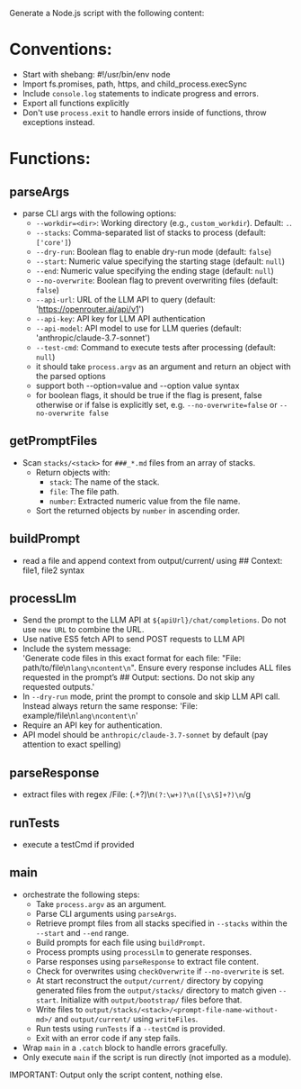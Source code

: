 Generate a Node.js script with the following content:

# Conventions:
- Start with shebang: #!/usr/bin/env node
- Import fs.promises, path, https, and child_process.execSync
- Include `console.log` statements to indicate progress and errors.
- Export all functions explicitly
- Don't use `process.exit` to handle errors inside of functions, throw exceptions instead.

# Functions:

## parseArgs
- parse CLI args with the following options:
  - `--workdir=<dir>`: Working directory (e.g., `custom_workdir`). Default: `.`.
  - `--stacks`: Comma-separated list of stacks to process (default: `['core']`)
  - `--dry-run`: Boolean flag to enable dry-run mode (default: `false`)
  - `--start`: Numeric value specifying the starting stage (default: `null`)
  - `--end`: Numeric value specifying the ending stage (default: `null`)
  - `--no-overwrite`: Boolean flag to prevent overwriting files (default: `false`)
  - `--api-url`: URL of the LLM API to query (default: 'https://openrouter.ai/api/v1')
  - `--api-key`: API key for LLM API authentication
  - `--api-model`: API model to use for LLM queries (default: 'anthropic/claude-3.7-sonnet')
  - `--test-cmd`: Command to execute tests after processing (default: `null`)
  - it should take `process.argv` as an argument and return an object with the parsed options
  - support both --option=value and --option value syntax
  - for boolean flags, it should be true if the flag is present, false otherwise or if false is explicitly set, e.g. `--no-overwrite=false` or `--no-overwrite false`

## getPromptFiles
- Scan `stacks/<stack>` for `###_*.md` files from an array of stacks.
  - Return objects with:
    - `stack`: The name of the stack.
    - `file`: The file path.
    - `number`: Extracted numeric value from the file name.
  - Sort the returned objects by `number` in ascending order.

## buildPrompt
- read a file and append context from output/current/ using ## Context: file1, file2 syntax

## processLlm
  - Send the prompt to the LLM API at `${apiUrl}/chat/completions`. Do not use `new URL` to combine the URL.
  - Use native ES5 fetch API to send POST requests to LLM API
  - Include the system message:  
    'Generate code files in this exact format for each file: "File: path/to/file\n```lang\ncontent\n```". Ensure every response includes ALL files requested in the prompt’s ## Output: sections. Do not skip any requested outputs.'
  - In `--dry-run` mode, print the prompt to console and skip LLM API call. Instead always return the same response: 'File: example/file\n```lang\ncontent\n```'
  - Require an API key for authentication.
  - API model should be `anthropic/claude-3.7-sonnet` by default (pay attention to exact spelling)

## parseResponse
- extract files with regex /File: (.+?)\n```(?:\w+)?\n([\s\S]+?)\n```/g

## runTests 
- execute a testCmd if provided

## main
- orchestrate the following steps:
  - Take `process.argv` as an argument.
  - Parse CLI arguments using `parseArgs`.
  - Retrieve prompt files from all stacks specified in `--stacks` within the `--start` and `--end` range.
  - Build prompts for each file using `buildPrompt`.
  - Process prompts using `processLlm` to generate responses.
  - Parse responses using `parseResponse` to extract file content.
  - Check for overwrites using `checkOverwrite` if `--no-overwrite` is set.
  - At start reconstruct the `output/current/` directory by copying generated files from the `output/stacks/` directory to match given `--start`. Initialize with `output/bootstrap/` files before that.
  - Write files to `output/stacks/<stack>/<prompt-file-name-without-md>/` and `output/current/` using `writeFiles`.
  - Run tests using `runTests` if a `--testCmd` is provided.
  - Exit with an error code if any step fails.
- Wrap `main` in a `.catch` block to handle errors gracefully.
- Only execute `main` if the script is run directly (not imported as a module).

IMPORTANT: Output only the script content, nothing else.
